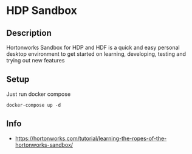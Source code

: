 # HDP Sandbox

## Description

Hortonworks Sandbox for HDP and HDF is a quick and easy personal desktop environment to get started on learning, developing, testing and trying out new features

## Setup

Just run docker compose

```
docker-compose up -d
```

## Info

* https://hortonworks.com/tutorial/learning-the-ropes-of-the-hortonworks-sandbox/

